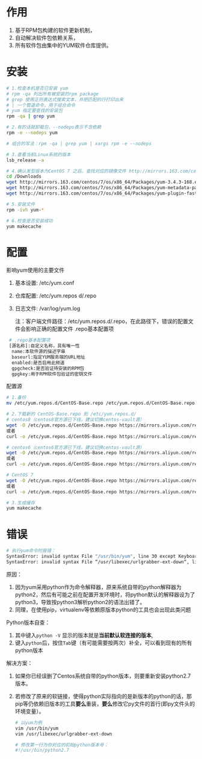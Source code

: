 # 作用

1. 基于RPM包构建的软件更新机制，
2. 自动解决软件包依赖关系，
3. 所有软件包由集中的YUM软件仓库提供。

# 安装

```bash
# 1.检查本机是否已安装 yum
# rpm -qa 列出所有被安装的rpm package
# grep 使用正则表达式搜索文本，并把匹配的行打印出来
# | 一个管道命令，用于组合命令
# yum 指定要查找的安装包
rpm -qa | grep yum

# 2.有的话就卸载包，--nodeps表示不含依赖
rpm -e --nodeps yum

# 组合的写法：rpm -qa | grep yum | xargs rpm -e --nodeps

# 3.查看当前Linux系统的版本
lsb_release -a

# 4.确认发型版本为CentOS 7 之后，查找对应的镜像文件 http://mirrors.163.com/centos/7/os/x86_64/Packages/ 中查找yum，下载3个包：
cd /Downloads
wget http://mirrors.163.com/centos/7/os/x86_64/Packages/yum-3.4.3-168.el7.centos.noarch.rpm
wget http://mirrors.163.com/centos/7/os/x86_64/Packages/yum-metadata-parser-1.1.4-10.el7.x86_64.rpm
wget http://mirrors.163.com/centos/7/os/x86_64/Packages/yum-plugin-fastestmirror-1.1.31-54.el7_8.noarch.rpm

# 5.安装文件
rpm -ivh yum-*

# 6.检查是否安装成功
yum makecache
```

# 配置

影响yum使用的主要文件

1. 基本设置: /etc/yum.conf

2. 仓库配置: /etc/yum.repos d/.repo

3. 日志文件: /var/log/yum.log

   注：客户端文件路径：/etc/yum.repos.d/.repo，在此路径下，错误的配置文件会影响正确的配置文件
   .repo基本配置项

```bash
 # .repo基本配置项
 [源名称]:自定义名称，具有唯一性
  name:本软件源的描述字串
  baseurl:指定YUM服务端的URL地址
  enabled:是否启用此频道
  gpgcheck:是否验证待安装的RPM包
  gpgkey:用于RPM软件包验证的密钥文件
```

配置源

```bash
# 1.备份
mv /etc/yum.repos.d/CentOS-Base.repo /etc/yum.repos.d/CentOS-Base.repo.backup

# 2.下载新的 CentOS-Base.repo 到 /etc/yum.repos.d/
# centos8（centos8官方源已下线，建议切换centos-vault源）
wget -O /etc/yum.repos.d/CentOS-Base.repo https://mirrors.aliyun.com/repo/Centos-vault-8.5.2111.repo
或者
curl -o /etc/yum.repos.d/CentOS-Base.repo https://mirrors.aliyun.com/repo/Centos-vault-8.5.2111.repo

# centos6（centos6官方源已下线，建议切换centos-vault源）
wget -O /etc/yum.repos.d/CentOS-Base.repo https://mirrors.aliyun.com/repo/Centos-vault-6.10.repo
或者
curl -o /etc/yum.repos.d/CentOS-Base.repo https://mirrors.aliyun.com/repo/Centos-vault-6.10.repo

# CentOS 7
wget -O /etc/yum.repos.d/CentOS-Base.repo https://mirrors.aliyun.com/repo/Centos-7.repo
或者
curl -o /etc/yum.repos.d/CentOS-Base.repo https://mirrors.aliyun.com/repo/Centos-7.repo

# 3.生成缓存
yum makecache 
```

# 错误

```bash
# 执行yum命令时报错：
SyntaxError: invalid syntax File "/usr/bin/yum", line 30 except KeyboardInterrupt, e: 
SyntaxError: invalid syntax File “/usr/libexec/urlgrabber-ext-down“, line 28 except OSError
```

原因：

1. 因为yum采用python作为命令解释器，原来系统自带的python解释器为python2，然后有可能之前在配置开发环境时，将python默认的解释器设为了python3，导致按python3解析python2的语法出错了。
2. 同理，在使用pip，virtualenv等依赖原版本python的工具也会出现此类问题

Python版本自查：

1. 其中键入`python -V` 显示的版本就是**当前默认软连接的版本**,
2. 键入`python`后，按住`Tab`键（有可能需要按两次）补全，可以看到现有的所有python版本

解决方案：

1. 如果你已经误删了Centos系统自带的python版本，则要重新安装python2.7版本。

2. 若修改了原来的软链接，使得python实际指向的是新版本的python的话，那pip等仍依赖旧版本的工具**要么**重装，**要么**修改它py文件的首行(即py文件头的环境变量）。

   ```bash
   # 以yum为例
   vim /usr/bin/yum
   vim /usr/libexec/urlgrabber-ext-down
   
   # 修改第一行为你对应的初始python版本号：
   #!/usr/bin/python2.7
   ```